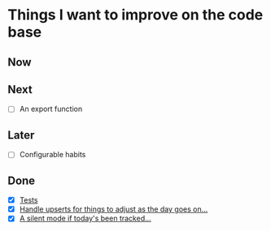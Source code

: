 # Things I want to improve on the code base

## Now

## Next
- [ ] An export function

## Later
- [ ] Configurable habits

## Done
- [X] [Tests](https://github.com/vdavez/habits/commit/f571b5c4f59052b8d3a042c1db39c061e7baa266)
- [X] [Handle upserts for things to adjust as the day goes on...](https://github.com/vdavez/habits/commit/46b96038bf5564044fd4a566f606856fccf9af1f)
- [X] [A silent mode if today's been tracked...](https://github.com/vdavez/habits/commit/fb69802f1c563d5fcc743113c041ad6bb1c9cff3)